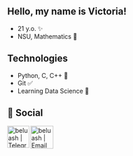 ## Hello, my name is Victoria!

- 21 y.o. ✨
- NSU, Mathematics 🤡

## Technologies
 
- Python, C, C++ 🧐
- Git ✅
- Learning Data Science 🧐

## 💬 Social

[<img align="left" width="50px" alt="beluash | Telegram" src="https://www.freepnglogos.com/uploads/telegram-logo-png-0.png" />](https://t.me/mint_snail)
[<img align="left" width="52px" alt="beluash | Email" src="https://www.freepnglogos.com/uploads/black-email-logo-png-0.png" />](mailto:vika.skudina.01@mail.ru)
